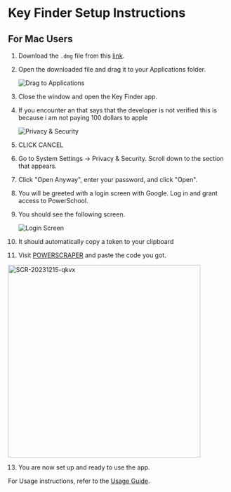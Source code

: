 # Key Finder Setup Instructions

## For Mac Users

1. Download the `.dmg` file from this [link](https://github.com/amaheshwari01/Key-Finder/releases/tag/v1.2.0).

2. Open the downloaded file and drag it to your Applications folder.

   ![Drag to Applications](https://github.com/amaheshwari01/Key-Finder/assets/68670569/12a34ed3-30d9-4782-ae05-456b86ea8205)

3. Close the window and open the Key Finder app.

4. If you encounter an that says that the developer is not verified this is because i am not paying 100 dollars to apple 
 

 

     ![Privacy & Security](https://github.com/amaheshwari01/Key-Finder/assets/68670569/43d47b89-f063-46da-a422-c276213a8ed9)

5. CLICK CANCEL
6. Go to System Settings -> Privacy & Security. Scroll down to the section that appears.


7. Click "Open Anyway", enter your password, and click "Open".

8. You will be greeted with a login screen with Google. Log in and grant access to PowerSchool.

9. You should see the following screen.

   ![Login Screen](https://github.com/amaheshwari01/Key-Finder/assets/68670569/146d0ec1-d980-418b-bf1e-2735417909aa)

10. It should automatically copy a token to your clipboard

11. Visit [POWERSCRAPER](https://power.aayanmaheshwari.com) and paste the code you got.

<img width="438" alt="SCR-20231215-qkvx" src="https://github.com/amaheshwari01/Key-Finder/assets/68670569/48087028-0367-46aa-bb90-1bf97e564071">

13. You are now set up and ready to use the app.

For Usage instructions, refer to the [Usage Guide](https://github.com/amaheshwari01/Power-Assist/blob/main/UsageGuide.md).
